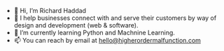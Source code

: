 - 👋 Hi, I’m Richard Haddad
- 👀 I help businesses connect with and serve their customers by way of design and development (web & software).
- 🌱 I’m currently learning Python and Machnine Learning.
- 📫 You can reach by email at hello@higherordermalfunction.com
